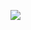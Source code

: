 ![](https://cdn-0.plantuml.com/plantuml/png/5SqzZi90343XVa-nN20k44AY2e5x83CscH4pTkGVSNr2zPedVRC7MkJeVuScfITnMl-l4PjV00m_qzgYvZEThQW4Iqn51oph-NY2Av6n-wBw1kENGsKaXu5DWBJas7UCfWAtZkwFUyFLS4pR3vnPQEyN)